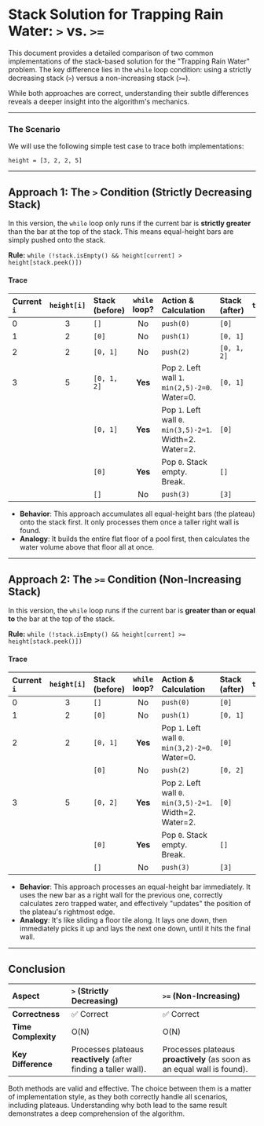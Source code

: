 # Stack Solution for Trapping Rain Water: `>` vs. `>=`

This document provides a detailed comparison of two common implementations of the stack-based solution for the "Trapping Rain Water" problem. The key difference lies in the `while` loop condition: using a strictly decreasing stack (`>`) versus a non-increasing stack (`>=`).

While both approaches are correct, understanding their subtle differences reveals a deeper insight into the algorithm's mechanics.

---

### The Scenario

We will use the following simple test case to trace both implementations:

`height = [3, 2, 2, 5]`

---

## Approach 1: The `>` Condition (Strictly Decreasing Stack)

In this version, the `while` loop only runs if the current bar is **strictly greater** than the bar at the top of the stack. This means equal-height bars are simply pushed onto the stack.

**Rule:** `while (!stack.isEmpty() && height[current] > height[stack.peek()])`

#### Trace

| Current `i` | `height[i]` | Stack (before) | `while` loop? | Action & Calculation | Stack (after) | `totalWater` |
| :--- | :---: | :--- | :---: | :--- | :--- | :---: |
| 0 | 3 | `[]` | No | `push(0)` | `[0]` | 0 |
| 1 | 2 | `[0]` | No | `push(1)` | `[0, 1]` | 0 |
| 2 | 2 | `[0, 1]` | No | `push(2)` | `[0, 1, 2]` | 0 |
| 3 | 5 | `[0, 1, 2]` | **Yes** | Pop `2`. Left wall `1`. `min(2,5)-2=0`. Water=0. | `[0, 1]` | 0 |
| | | `[0, 1]` | **Yes** | Pop `1`. Left wall `0`. `min(3,5)-2=1`. Width=2. Water=2. | `[0]` | **2** |
| | | `[0]` | **Yes** | Pop `0`. Stack empty. Break. | `[]` | 2 |
| | | `[]` | No | `push(3)` | `[3]` | 2 |

*   **Behavior**: This approach accumulates all equal-height bars (the plateau) onto the stack first. It only processes them once a taller right wall is found.
*   **Analogy**: It builds the entire flat floor of a pool first, then calculates the water volume above that floor all at once.

---

## Approach 2: The `>=` Condition (Non-Increasing Stack)

In this version, the `while` loop runs if the current bar is **greater than or equal to** the bar at the top of the stack.

**Rule:** `while (!stack.isEmpty() && height[current] >= height[stack.peek()])`

#### Trace

| Current `i` | `height[i]` | Stack (before) | `while` loop? | Action & Calculation | Stack (after) | `totalWater` |
| :--- | :---: | :--- | :---: | :--- | :--- | :---: |
| 0 | 3 | `[]` | No | `push(0)` | `[0]` | 0 |
| 1 | 2 | `[0]` | No | `push(1)` | `[0, 1]` | 0 |
| 2 | 2 | `[0, 1]` | **Yes** | Pop `1`. Left wall `0`. `min(3,2)-2=0`. Water=0. | `[0]` | 0 |
| | | `[0]` | No | `push(2)` | `[0, 2]` | 0 |
| 3 | 5 | `[0, 2]` | **Yes** | Pop `2`. Left wall `0`. `min(3,5)-2=1`. Width=2. Water=2. | `[0]` | **2** |
| | | `[0]` | **Yes** | Pop `0`. Stack empty. Break. | `[]` | 2 |
| | | `[]` | No | `push(3)` | `[3]` | 2 |

*   **Behavior**: This approach processes an equal-height bar immediately. It uses the new bar as a right wall for the previous one, correctly calculates zero trapped water, and effectively "updates" the position of the plateau's rightmost edge.
*   **Analogy**: It's like sliding a floor tile along. It lays one down, then immediately picks it up and lays the next one down, until it hits the final wall.

---

## Conclusion

| Aspect | `>` (Strictly Decreasing) | `>=` (Non-Increasing) |
| :--- | :--- | :--- |
| **Correctness** | ✅ Correct | ✅ Correct |
| **Time Complexity** | O(N) | O(N) |
| **Key Difference** | Processes plateaus **reactively** (after finding a taller wall). | Processes plateaus **proactively** (as soon as an equal wall is found). |

Both methods are valid and effective. The choice between them is a matter of implementation style, as they both correctly handle all scenarios, including plateaus. Understanding why both lead to the same result demonstrates a deep comprehension of the algorithm.
